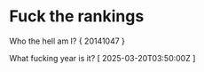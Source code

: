 # Fuck the rankings

Who the hell am I?
{ 20141047 }

What fucking year is it?
[ 2025-03-20T03:50:00Z ]
